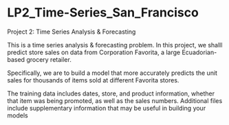 # LP2_Time-Series_San_Francisco
Project 2: Time Series Analysis & Forecasting

This is a time series analysis & forecasting problem. In this project, we shalll predict store sales on data from Corporation Favorita, a large Ecuadorian-based grocery retailer.

Specifically, we are to build a model that more accurately predicts the unit sales for thousands of items sold at different Favorita stores.

The training data includes dates, store, and product information, whether that item was being promoted, as well as the sales numbers. Additional files include supplementary information that may be useful in building your models
